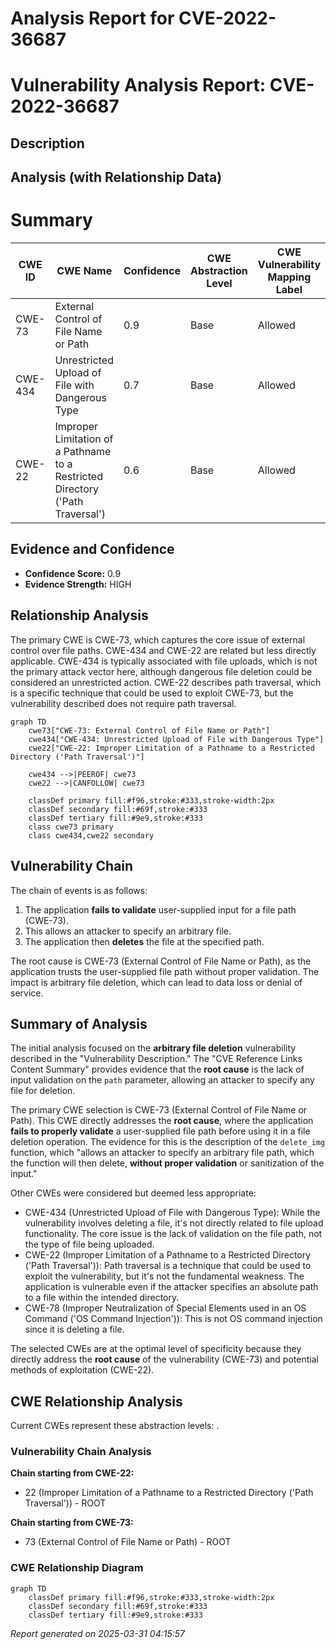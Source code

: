 # Analysis Report for CVE-2022-36687

# Vulnerability Analysis Report: CVE-2022-36687

## Description



## Analysis (with Relationship Data)

# Summary
| CWE ID | CWE Name | Confidence | CWE Abstraction Level | CWE Vulnerability Mapping Label | CWE-Vulnerability Mapping Notes |
|---|---|---|---|---|---|
| CWE-73 | External Control of File Name or Path | 0.9 | Base | Allowed | Primary CWE |
| CWE-434 | Unrestricted Upload of File with Dangerous Type | 0.7 | Base | Allowed | Secondary Candidate |
| CWE-22 | Improper Limitation of a Pathname to a Restricted Directory ('Path Traversal') | 0.6 | Base | Allowed | Secondary Candidate |

## Evidence and Confidence

*   **Confidence Score:** 0.9
*   **Evidence Strength:** HIGH

## Relationship Analysis
The primary CWE is CWE-73, which captures the core issue of external control over file paths. CWE-434 and CWE-22 are related but less directly applicable. CWE-434 is typically associated with file uploads, which is not the primary attack vector here, although dangerous file deletion could be considered an unrestricted action. CWE-22 describes path traversal, which is a specific technique that could be used to exploit CWE-73, but the vulnerability described does not require path traversal.

```mermaid
graph TD
    cwe73["CWE-73: External Control of File Name or Path"]
    cwe434["CWE-434: Unrestricted Upload of File with Dangerous Type"]
    cwe22["CWE-22: Improper Limitation of a Pathname to a Restricted Directory ('Path Traversal')"]
    
    cwe434 -->|PEEROF| cwe73
    cwe22 -->|CANFOLLOW| cwe73
    
    classDef primary fill:#f96,stroke:#333,stroke-width:2px
    classDef secondary fill:#69f,stroke:#333
    classDef tertiary fill:#9e9,stroke:#333
    class cwe73 primary
    class cwe434,cwe22 secondary
```

## Vulnerability Chain
The chain of events is as follows:
1.  The application **fails to validate** user-supplied input for a file path (CWE-73).
2.  This allows an attacker to specify an arbitrary file.
3.  The application then **deletes** the file at the specified path.

The root cause is CWE-73 (External Control of File Name or Path), as the application trusts the user-supplied file path without proper validation. The impact is arbitrary file deletion, which can lead to data loss or denial of service.

## Summary of Analysis
The initial analysis focused on the **arbitrary file deletion** vulnerability described in the "Vulnerability Description." The "CVE Reference Links Content Summary" provides evidence that the **root cause** is the lack of input validation on the `path` parameter, allowing an attacker to specify any file for deletion.

The primary CWE selection is CWE-73 (External Control of File Name or Path). This CWE directly addresses the **root cause**, where the application **fails to properly validate** a user-supplied file path before using it in a file deletion operation. The evidence for this is the description of the `delete_img` function, which "allows an attacker to specify an arbitrary file path, which the function will then delete, **without proper validation** or sanitization of the input."

Other CWEs were considered but deemed less appropriate:
*   CWE-434 (Unrestricted Upload of File with Dangerous Type): While the vulnerability involves deleting a file, it's not directly related to file upload functionality. The core issue is the lack of validation on the file path, not the type of file being uploaded.
*   CWE-22 (Improper Limitation of a Pathname to a Restricted Directory ('Path Traversal')): Path traversal is a technique that could be used to exploit the vulnerability, but it's not the fundamental weakness. The application is vulnerable even if the attacker specifies an absolute path to a file within the intended directory.
*   CWE-78 (Improper Neutralization of Special Elements used in an OS Command ('OS Command Injection')): This is not OS command injection since it is deleting a file.

The selected CWEs are at the optimal level of specificity because they directly address the **root cause** of the vulnerability (CWE-73) and potential methods of exploitation (CWE-22).


## CWE Relationship Analysis

Current CWEs represent these abstraction levels: .


### Vulnerability Chain Analysis

**Chain starting from CWE-22:**
- 22 (Improper Limitation of a Pathname to a Restricted Directory ('Path Traversal')) - ROOT


**Chain starting from CWE-73:**
- 73 (External Control of File Name or Path) - ROOT



### CWE Relationship Diagram

```mermaid
graph TD
    classDef primary fill:#f96,stroke:#333,stroke-width:2px
    classDef secondary fill:#69f,stroke:#333
    classDef tertiary fill:#9e9,stroke:#333
```



*Report generated on 2025-03-31 04:15:57*
